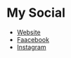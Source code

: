# My Social
- [Website](https://grcodeclub.gr/)
- [Faacebook](https://www.facebook.com/grcode.club)
- [Instagram](https://www.instagram.com/grcode.club)

